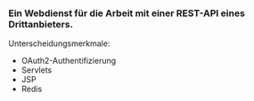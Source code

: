 ### Ein Webdienst für die Arbeit mit einer REST-API eines Drittanbieters.

Unterscheidungsmerkmale:

+ OAuth2-Authentifizierung
+ Servlets
+ JSP
+ Redis
